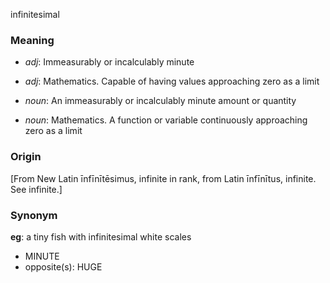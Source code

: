 infinitesimal
### Meaning
+ _adj_: Immeasurably or incalculably minute
+ _adj_: Mathematics. Capable of having values approaching zero as a limit

+ _noun_: An immeasurably or incalculably minute amount or quantity
+ _noun_: Mathematics. A function or variable continuously approaching zero as a limit

### Origin

[From New Latin īnfīnītēsimus, infinite in rank, from Latin īnfīnītus, infinite. See infinite.]

### Synonym

__eg__: a tiny fish with infinitesimal white scales

+ MINUTE
+ opposite(s): HUGE


